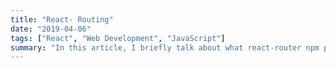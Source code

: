 ```yaml
---
title: "React- Routing"
date: "2019-04-06"
tags: ["React", "Web Development", "JavaScript"]
summary: "In this article, I briefly talk about what react-router npm package and how to use it."
---
```

